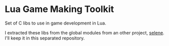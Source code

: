 # Lua Game Making Toolkit

Set of C libs to use in game development in Lua.


I extracted these libs from the global modules from an other project, [selene](https://github.com/canoi12/selene).
I'll keep it in this separated repository.
